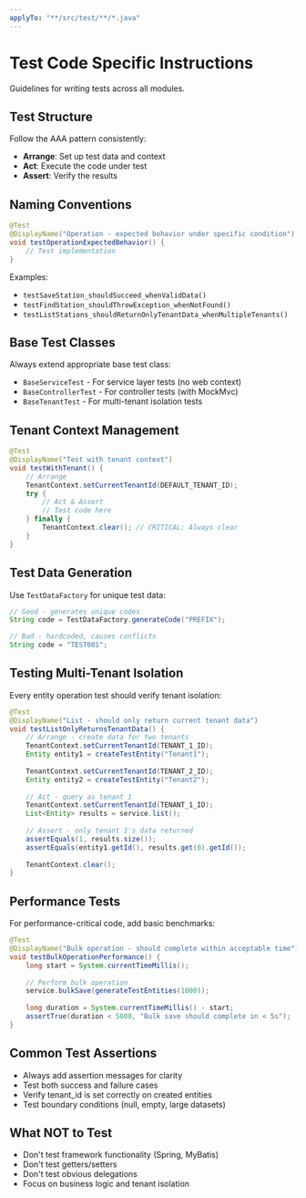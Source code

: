 ```yaml
---
applyTo: "**/src/test/**/*.java"
---
```


# Test Code Specific Instructions

Guidelines for writing tests across all modules.

## Test Structure

Follow the AAA pattern consistently:
- **Arrange**: Set up test data and context
- **Act**: Execute the code under test
- **Assert**: Verify the results

## Naming Conventions

```java
@Test
@DisplayName("Operation - expected behavior under specific condition")
void testOperationExpectedBehavior() {
    // Test implementation
}
```

Examples:
- `testSaveStation_shouldSucceed_whenValidData()`
- `testFindStation_shouldThrowException_whenNotFound()`
- `testListStations_shouldReturnOnlyTenantData_whenMultipleTenants()`

## Base Test Classes

Always extend appropriate base test class:
- `BaseServiceTest` - For service layer tests (no web context)
- `BaseControllerTest` - For controller tests (with MockMvc)
- `BaseTenantTest` - For multi-tenant isolation tests

## Tenant Context Management

```java
@Test
@DisplayName("Test with tenant context")
void testWithTenant() {
    // Arrange
    TenantContext.setCurrentTenantId(DEFAULT_TENANT_ID);
    try {
        // Act & Assert
        // Test code here
    } finally {
        TenantContext.clear(); // CRITICAL: Always clear
    }
}
```

## Test Data Generation

Use `TestDataFactory` for unique test data:
```java
// Good - generates unique codes
String code = TestDataFactory.generateCode("PREFIX");

// Bad - hardcoded, causes conflicts
String code = "TEST001";
```

## Testing Multi-Tenant Isolation

Every entity operation test should verify tenant isolation:
```java
@Test
@DisplayName("List - should only return current tenant data")
void testListOnlyReturnsTenantData() {
    // Arrange - create data for two tenants
    TenantContext.setCurrentTenantId(TENANT_1_ID);
    Entity entity1 = createTestEntity("Tenant1");
    
    TenantContext.setCurrentTenantId(TENANT_2_ID);
    Entity entity2 = createTestEntity("Tenant2");
    
    // Act - query as tenant 1
    TenantContext.setCurrentTenantId(TENANT_1_ID);
    List<Entity> results = service.list();
    
    // Assert - only tenant 1's data returned
    assertEquals(1, results.size());
    assertEquals(entity1.getId(), results.get(0).getId());
    
    TenantContext.clear();
}
```

## Performance Tests

For performance-critical code, add basic benchmarks:
```java
@Test
@DisplayName("Bulk operation - should complete within acceptable time")
void testBulkOperationPerformance() {
    long start = System.currentTimeMillis();
    
    // Perform bulk operation
    service.bulkSave(generateTestEntities(1000));
    
    long duration = System.currentTimeMillis() - start;
    assertTrue(duration < 5000, "Bulk save should complete in < 5s");
}
```

## Common Test Assertions

- Always add assertion messages for clarity
- Test both success and failure cases
- Verify tenant_id is set correctly on created entities
- Test boundary conditions (null, empty, large datasets)

## What NOT to Test

- Don't test framework functionality (Spring, MyBatis)
- Don't test getters/setters
- Don't test obvious delegations
- Focus on business logic and tenant isolation
